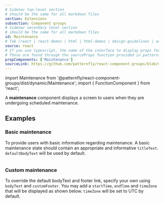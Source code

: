 ```yaml
---
# Sidenav top-level section
# should be the same for all markdown files
section: Extensions
subsection: Component groups
# Sidenav secondary level section
# should be the same for all markdown files
id: Maintenance
# Tab (react | react-demos | html | html-demos | design-guidelines | accessibility)
source: react
# If you use typescript, the name of the interface to display props for
# These are found through the sourceProps function provided in patternfly-docs.source.js
propComponents: ['Maintenance']
sourceLink: https://github.com/patternfly/react-component-groups/blob/main/packages/module/patternfly-docs/content/extensions/component-groups/examples/Maintenance/Maintenance.md
---
```


import Maintenance from '@patternfly/react-component-groups/dist/dynamic/Maintenance';
import { FunctionComponent } from 'react';

A **maintenance** component displays a screen to users when they are undergoing scheduled maintenance.

## Examples

### Basic maintenance

To provide users with basic information regarding maintenance. A basic maintenance state should contain an appropriate and informative `titleText`. `defaultBodyText` will be used by default.

```js file="./MaintenanceExample.tsx"

```

### Custom maintenance

To override the default bodyText and footer link, specify your own using `bodyText` and `customFooter`. You may add a `startTime`, `endTime` and `timeZone` that will be displayed as shown below. `timeZone` will be set to UTC by default.

```js file="./MaintenanceCustomExample.tsx"

```
